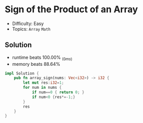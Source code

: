 # Sign of the Product of an Array
- Difficulty: Easy
- Topics: `Array` `Math`

## Solution
- runtime beats 100.00% $_{(0ms)}$
- memory beats 88.64%
``` rust
impl Solution {
    pub fn array_sign(nums: Vec<i32>) -> i32 {
        let mut res:i32=1;
        for num in nums {
            if num==0 { return 0; }
            if num<0 {res*=-1;}
        }
        res
    }
}
```

<!-- ## Improving
### source code
- runtime beats % $_{(ms)}$
- memory beats %
``` rust
``` -->